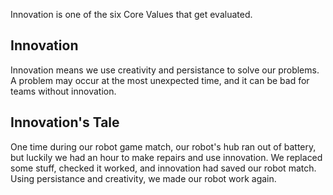 Innovation is one of the six Core Values that get evaluated.

## Innovation

Innovation means we use creativity and persistance to solve our problems. A problem may occur at the most unexpected time, and it can be bad for teams without innovation.

## Innovation's Tale

One time during our robot game match, our robot's hub ran out of battery, but luckily we had an hour to make repairs and use innovation.
We replaced some stuff, checked it worked, and innovation had saved our robot match. Using persistance and creativity, we made our robot work again.
